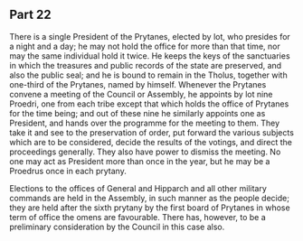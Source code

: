 ## Part 22

There is a single President of the Prytanes, elected by lot, who presides for a night and a day; he may not hold the office for more than that time, nor may the same individual hold it twice.
He keeps the keys of the sanctuaries in which the treasures and public records of the state are preserved, and also the public seal; and he is bound to remain in the Tholus, together with one-third of the Prytanes, named by himself.
Whenever the Prytanes convene a meeting of the Council or Assembly, he appoints by lot nine Proedri, one from each tribe except that which holds the office of Prytanes for the time being; and out of these nine he similarly appoints one as President, and hands over the programme for the meeting to them.
They take it and see to the preservation of order, put forward the various subjects which are to be considered, decide the results of the votings, and direct the proceedings generally.
They also have power to dismiss the meeting.
No one may act as President more than once in the year, but he may be a Proedrus once in each prytany.

Elections to the offices of General and Hipparch and all other military commands are held in the Assembly, in such manner as the people decide; they are held after the sixth prytany by the first board of Prytanes in whose term of office the omens are favourable.
There has, however, to be a preliminary consideration by the Council in this case also.

